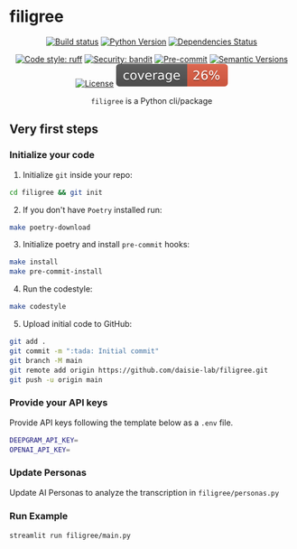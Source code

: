 # filigree

<div align="center">

[![Build status](https://github.com/daisie-lab/filigree/workflows/build/badge.svg?branch=master&event=push)](https://github.com/daisie-lab/filigree/actions?query=workflow%3Abuild)
[![Python Version](https://img.shields.io/pypi/pyversions/filigree.svg)](https://pypi.org/project/filigree/)
[![Dependencies Status](https://img.shields.io/badge/dependencies-up%20to%20date-brightgreen.svg)](https://github.com/daisie-lab/filigree/pulls?utf8=%E2%9C%93&q=is%3Apr%20author%3Aapp%2Fdependabot)

[![Code style: ruff](https://img.shields.io/badge/code%20style-ruff-000000.svg)](https://github.com/charliermarsh/ruff)
[![Security: bandit](https://img.shields.io/badge/security-bandit-green.svg)](https://github.com/PyCQA/bandit)
[![Pre-commit](https://img.shields.io/badge/pre--commit-enabled-brightgreen?logo=pre-commit&logoColor=white)](https://github.com/daisie-lab/filigree/blob/master/.pre-commit-config.yaml)
[![Semantic Versions](https://img.shields.io/badge/%20%20%F0%9F%93%A6%F0%9F%9A%80-semantic--versions-e10079.svg)](https://github.com/daisie-lab/filigree/releases)
[![License](https://img.shields.io/github/license/daisie-lab/filigree)](https://github.com/daisie-lab/filigree/blob/master/LICENSE)
![Coverage Report](assets/images/coverage.svg)

`filigree` is a Python cli/package

</div>

## Very first steps

### Initialize your code

1. Initialize `git` inside your repo:

```bash
cd filigree && git init
```

2. If you don't have `Poetry` installed run:

```bash
make poetry-download
```

3. Initialize poetry and install `pre-commit` hooks:

```bash
make install
make pre-commit-install
```

4. Run the codestyle:

```bash
make codestyle
```

5. Upload initial code to GitHub:

```bash
git add .
git commit -m ":tada: Initial commit"
git branch -M main
git remote add origin https://github.com/daisie-lab/filigree.git
git push -u origin main
```

### Provide your API keys

Provide API keys following the template below as a ```.env``` file.
```bash
DEEPGRAM_API_KEY=
OPENAI_API_KEY=
```

### Update Personas

Update AI Personas to analyze the transcription in ```filigree/personas.py```

### Run Example

```bash
streamlit run filigree/main.py
```